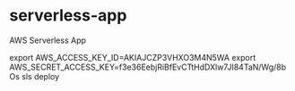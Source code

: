 # serverless-app
AWS Serverless App

export AWS_ACCESS_KEY_ID=AKIAJCZP3VHXO3M4N5WA
export AWS_SECRET_ACCESS_KEY=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
sls deploy